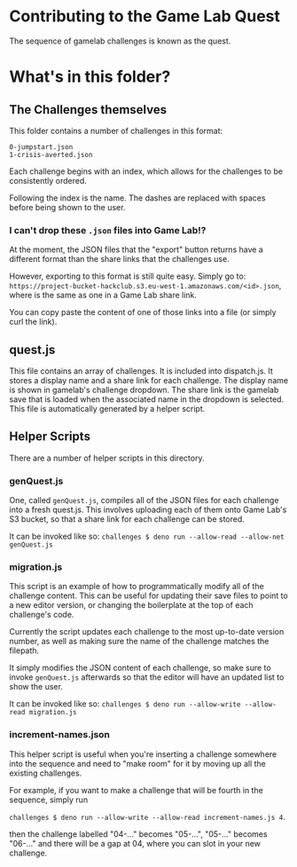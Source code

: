 # Contributing to the Game Lab Quest
The sequence of gamelab challenges is known as the quest.

# What's in this folder?

## The Challenges themselves
This folder contains a number of challenges in this format:
```
0-jumpstart.json
1-crisis-averted.json
```
Each challenge begins with an index, which allows for the challenges to be consistently ordered.

Following the index is the name. The dashes are replaced with spaces before being shown to the user.

### I can't drop these `.json` files into Game Lab!?
At the moment, the JSON files that the "export" button returns have a different format than the share links that the challenges use.

However, exporting to this format is still quite easy.
Simply go to:
`https://project-bucket-hackclub.s3.eu-west-1.amazonaws.com/<id>.json`, where <id> is the same as one in a Game Lab share link.

You can copy paste the content of one of those links into a file (or simply curl the link).


## quest.js
This file contains an array of challenges. It is included into dispatch.js. It stores a display name and a share link for each challenge. The display name is shown in gamelab's challenge dropdown. The share link is the gamelab save that is loaded when the associated name in the dropdown is selected. This file is automatically generated by a helper script.

## Helper Scripts
There are a number of helper scripts in this directory.

### genQuest.js
One, called `genQuest.js`, compiles all of the JSON files for each challenge into a fresh quest.js. This involves uploading each of them onto Game Lab's S3 bucket, so that a share link for each challenge can be stored.

It can be invoked like so:
`challenges $ deno run --allow-read --allow-net genQuest.js`

### migration.js
This script is an example of how to programmatically modify all of the challenge content. This can be useful for updating their save files to point to a new editor version, or changing the boilerplate at the top of each challenge's code.

Currently the script updates each challenge to the most up-to-date version number, as well as making sure the name of the challenge matches the filepath.

It simply modifies the JSON content of each challenge, so make sure to invoke `genQuest.js` afterwards so that the editor will have an updated list to show the user.

It can be invoked like so:
`challenges $ deno run --allow-write --allow-read migration.js`

### increment-names.json
This helper script is useful when you're inserting a challenge somewhere into the sequence and need to "make room" for it by moving up all the existing challenges.

For example, if you want to make a challenge that will be fourth in the sequence, simply run

`challenges $ deno run --allow-write --allow-read increment-names.js 4`.

then the challenge labelled "04-..." becomes "05-...", "05-..." becomes "06-..." and there will be a gap at 04, where you can slot in your new challenge.
